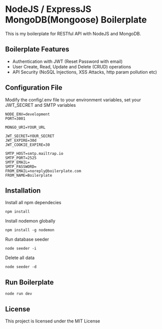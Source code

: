# NodeJS / ExpressJS MongoDB(Mongoose) Boilerplate

This is my boilerplate for RESTful API with NodeJS and MongoDB.

## Boilerplate Features
* Authentication with JWT (Reset Password with email)
* User Create, Read, Update and Delete (CRUD) operations
* API Security (NoSQL Injections, XSS Attacks, http param pollution etc)

## Configuration File

Modify the config/.env file to your environment variables, set your JWT_SECRET and SMTP variables

``` ENV
NODE_ENV=development
PORT=3001

MONGO_URI=YOUR_URL

JWT_SECRET=YOUR_SECRET
JWT_EXPIRE=30d
JWT_COOKIE_EXPIRE=30

SMTP_HOST=smtp.mailtrap.io
SMTP_PORT=2525
SMTP_EMAIL=
SMTP_PASSWORD=
FROM_EMAIL=noreply@boilerplate.com
FROM_NAME=Boilerplate
```

## Installation
Install all npm dependecies
``` console
npm install
```

Install nodemon globally
``` console
npm install -g nodemon
```

Run database seeder
``` console
node seeder -i
```

Delete all data
``` console
node seeder -d
```

## Run Boilerplate
``` console
node run dev
```

## License

This project is licensed under the MIT License